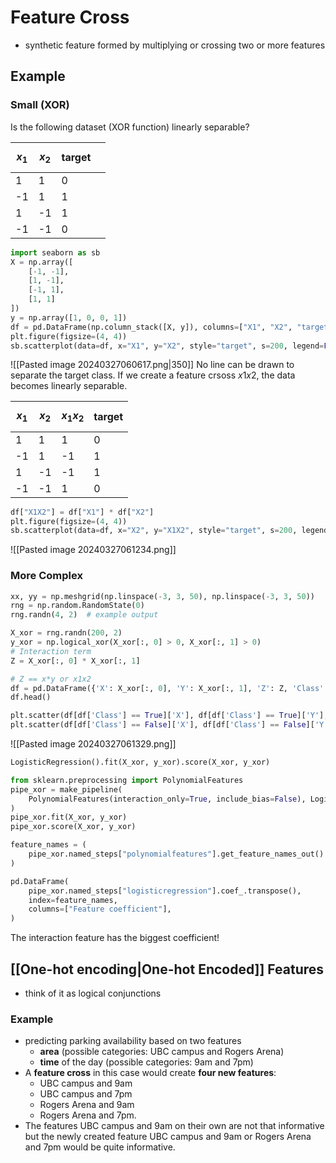 # Feature Cross
- synthetic feature formed by multiplying or crossing two or more features
## Example
### Small (XOR)
Is the following dataset (XOR function) linearly separable? 

| $$x_1$$ | $$x_2$$ | target |     |
| ------- | ------- | ------ | --- |
| 1       | 1       | 0      |     |
| -1      | 1       | 1      |     |
| 1       | -1      | 1      |     |
| -1      | -1      | 0      |     |
```python
import seaborn as sb
X = np.array([
    [-1, -1],
    [1, -1],
    [-1, 1],
    [1, 1]
])
y = np.array([1, 0, 0, 1])
df = pd.DataFrame(np.column_stack([X, y]), columns=["X1", "X2", "target"])
plt.figure(figsize=(4, 4))
sb.scatterplot(data=df, x="X1", y="X2", style="target", s=200, legend=False);
```
![[Pasted image 20240327060617.png|350]]
No line can be drawn to separate the target class. If we create a feature crsoss $x1x2$, the data becomes linearly separable.

| $$x_1$$ | $$x_2$$ | $$x_1x_2$$ | target|
|---------|---------|---------|---------|
| 1 | 1  | 1 | 0|
| -1 | 1  | -1 | 1|
| 1 | -1  | -1 | 1|
| -1 | -1  | 1 | 0|    
```python
df["X1X2"] = df["X1"] * df["X2"]
plt.figure(figsize=(4, 4))
sb.scatterplot(data=df, x="X2", y="X1X2", style="target", s=200, legend=False);
```
![[Pasted image 20240327061234.png]]

### More Complex
```python
xx, yy = np.meshgrid(np.linspace(-3, 3, 50), np.linspace(-3, 3, 50))
rng = np.random.RandomState(0)
rng.randn(4, 2)  # example output

X_xor = rng.randn(200, 2)
y_xor = np.logical_xor(X_xor[:, 0] > 0, X_xor[:, 1] > 0)
# Interaction term
Z = X_xor[:, 0] * X_xor[:, 1]

# Z == x*y or x1x2
df = pd.DataFrame({'X': X_xor[:, 0], 'Y': X_xor[:, 1], 'Z': Z, 'Class': y_xor})
df.head()

plt.scatter(df[df['Class'] == True]['X'], df[df['Class'] == True]['Y'], c='blue', label='Class 0', s=50)
plt.scatter(df[df['Class'] == False]['X'], df[df['Class'] == False]['Y'], c='red', label='Class 0', s=50);
```
![[Pasted image 20240327061329.png]]
```python
LogisticRegression().fit(X_xor, y_xor).score(X_xor, y_xor)

from sklearn.preprocessing import PolynomialFeatures
pipe_xor = make_pipeline(
    PolynomialFeatures(interaction_only=True, include_bias=False), LogisticRegression()
)
pipe_xor.fit(X_xor, y_xor)
pipe_xor.score(X_xor, y_xor)

feature_names = (
    pipe_xor.named_steps["polynomialfeatures"].get_feature_names_out().tolist()
)

pd.DataFrame(
    pipe_xor.named_steps["logisticregression"].coef_.transpose(),
    index=feature_names,
    columns=["Feature coefficient"],
)
```
The interaction feature has the biggest coefficient!

## [[One-hot encoding|One-hot Encoded]] Features
- think of it as logical conjunctions
### Example
- predicting parking availability based on two features
	- **area** (possible categories: UBC campus and Rogers Arena)
    - **time** of the day (possible categories: 9am and 7pm)
- A **feature cross** in this case would create **four new features**: 
    - UBC campus and 9am
    - UBC campus and 7pm
    - Rogers Arena and 9am
    - Rogers Arena and 7pm. 
- The features UBC campus and 9am on their own are not that informative but the newly created feature UBC campus and 9am or Rogers Arena and 7pm would be quite informative.